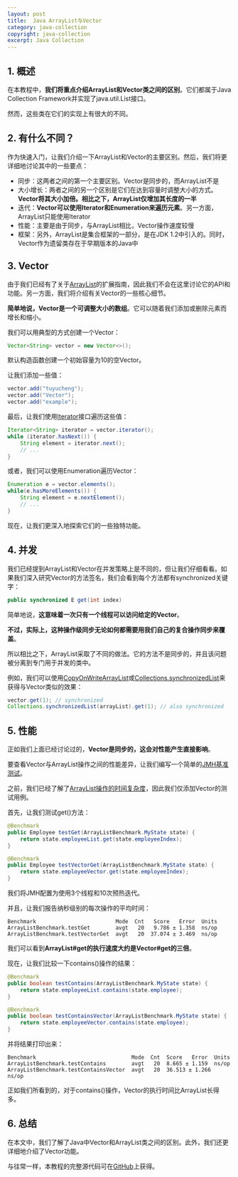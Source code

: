 ```yaml
---
layout: post
title:  Java ArrayList与Vector
category: java-collection
copyright: java-collection
excerpt: Java Collection
---
```


## 1. 概述

在本教程中，**我们将重点介绍ArrayList和Vector类之间的区别**。它们都属于Java Collection Framework并实现了java.util.List接口。

然而，这些类在它们的实现上有很大的不同。

## 2. 有什么不同？

作为快速入门，让我们介绍一下ArrayList和Vector的主要区别。然后，我们将更详细地讨论其中的一些要点：

-   同步：这两者之间的第一个主要区别。Vector是同步的，而ArrayList不是
-   大小增长：两者之间的另一个区别是它们在达到容量时调整大小的方式。**Vector将其大小加倍。相比之下，ArrayList仅增加其长度的一半**
-   迭代：**Vector可以使用Iterator和Enumeration来遍历元素**。另一方面，ArrayList只能使用Iterator
-   性能：主要是由于同步，与ArrayList相比，Vector操作速度较慢
-   框架：另外，ArrayList是集合框架的一部分，是在JDK 1.2中引入的。同时，Vector作为遗留类存在于早期版本的Java中

## 3. Vector

由于我们已经有了关于[ArrayList](https://www.baeldung.com/java-arraylist)的扩展指南，因此我们不会在这里讨论它的API和功能。另一方面，我们将介绍有关Vector的一些核心细节。

**简单地说，Vector是一个可调整大小的数组**。它可以随着我们添加或删除元素而增长和缩小。

我们可以用典型的方式创建一个Vector：

```java
Vector<String> vector = new Vector<>();
```

默认构造函数创建一个初始容量为10的空Vector。

让我们添加一些值：

```java
vector.add("tuyucheng");
vector.add("Vector");
vector.add("example");
```

最后，让我们使用[Iterator](https://www.baeldung.com/java-iterator)接口遍历这些值：

```java
Iterator<String> iterator = vector.iterator();
while (iterator.hasNext()) {
    String element = iterator.next();
    // ...
}
```

或者，我们可以使用Enumeration遍历Vector：

```java
Enumeration e = vector.elements();
while(e.hasMoreElements()) {
    String element = e.nextElement();
    // ... 
}
```

现在，让我们更深入地探索它们的一些独特功能。

## 4. 并发

我们已经提到ArrayList和Vector在并发策略上是不同的，但让我们仔细看看。如果我们深入研究Vector的方法签名，我们会看到每个方法都有synchronized关键字：

```java
public synchronized E get(int index)
```

简单地说，**这意味着一次只有一个线程可以访问给定的Vector**。

**不过，实际上，这种操作级同步无论如何都需要用我们自己的复合操作同步来覆盖**。

所以相比之下，ArrayList采取了不同的做法。它的方法不是同步的，并且该问题被分离到专门用于并发的类中。

例如，我们可以使用[CopyOnWriteArrayList](https://www.baeldung.com/java-copy-on-write-arraylist)或[Collections.synchronizedList](https://www.baeldung.com/java-synchronized-collections)来获得与Vector类似的效果：

```java
vector.get(1); // synchronized
Collections.synchronizedList(arrayList).get(1); // also synchronized
```

## 5. 性能

正如我们上面已经讨论过的，**Vector是同步的，这会对性能产生直接影响**。

要查看Vector与ArrayList操作之间的性能差异，让我们编写一个简单的[JMH基准测试](https://www.baeldung.com/java-microbenchmark-harness)。

之前，我们已经了解了[ArrayList操作的时间复杂度](https://www.baeldung.com/java-collections-complexity)，因此我们仅添加Vector的测试用例。

首先，让我们测试get()方法：

```java
@Benchmark
public Employee testGet(ArrayListBenchmark.MyState state) {
    return state.employeeList.get(state.employeeIndex);
}

@Benchmark
public Employee testVectorGet(ArrayListBenchmark.MyState state) {
    return state.employeeVector.get(state.employeeIndex);
}
```

我们将JMH配置为使用3个线程和10次预热迭代。

并且，让我们报告纳秒级别的每次操作的平均时间：

```plaintext
Benchmark                         Mode  Cnt   Score   Error  Units
ArrayListBenchmark.testGet        avgt   20   9.786 ± 1.358  ns/op
ArrayListBenchmark.testVectorGet  avgt   20  37.074 ± 3.469  ns/op
```

我们可以看到**ArrayList#get的执行速度大约是Vector#get的三倍**。

现在，让我们比较一下contains()操作的结果：

```java
@Benchmark
public boolean testContains(ArrayListBenchmark.MyState state) {
    return state.employeeList.contains(state.employee);
}

@Benchmark
public boolean testContainsVector(ArrayListBenchmark.MyState state) {
    return state.employeeVector.contains(state.employee);
}
```

并将结果打印出来：

```plaintext
Benchmark                              Mode  Cnt  Score   Error  Units
ArrayListBenchmark.testContains        avgt   20  8.665 ± 1.159  ns/op
ArrayListBenchmark.testContainsVector  avgt   20  36.513 ± 1.266  ns/op
```

正如我们所看到的，对于contains()操作，Vector的执行时间比ArrayList长得多。

## 6. 总结

在本文中，我们了解了Java中Vector和ArrayList类之间的区别。此外，我们还更详细地介绍了Vector功能。

与往常一样，本教程的完整源代码可在[GitHub](https://github.com/tuyucheng7/taketoday-tutorial4j/tree/master/java-core-modules/java-collections-3)上获得。
